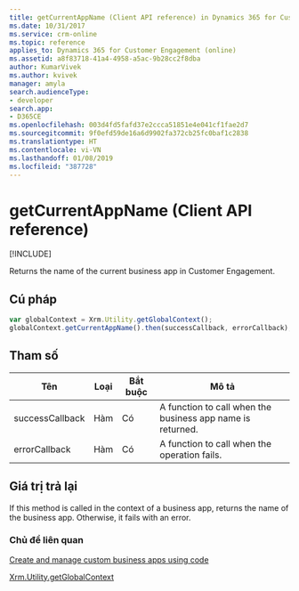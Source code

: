 ```yaml
---
title: getCurrentAppName (Client API reference) in Dynamics 365 for Customer Engagement| MicrosoftDocs
ms.date: 10/31/2017
ms.service: crm-online
ms.topic: reference
applies_to: Dynamics 365 for Customer Engagement (online)
ms.assetid: a8f83718-41a4-4958-a5ac-9b28cc2f8dba
author: KumarVivek
ms.author: kvivek
manager: amyla
search.audienceType:
- developer
search.app:
- D365CE
ms.openlocfilehash: 003d4fd5fafd37e2ccca51851e4e041cf1fae2d7
ms.sourcegitcommit: 9f0efd59de16a6d9902fa372cb25fc0baf1c2838
ms.translationtype: HT
ms.contentlocale: vi-VN
ms.lasthandoff: 01/08/2019
ms.locfileid: "387728"
---
```

# <a name="getcurrentappname-client-api-reference"></a>getCurrentAppName (Client API reference)

[!INCLUDE[](../../../../../includes/cc_applies_to_update_9_0_0.md)]

Returns the name of the current business app in Customer Engagement.

## <a name="syntax"></a>Cú pháp

```JavaScript
var globalContext = Xrm.Utility.getGlobalContext();
globalContext.getCurrentAppName().then(successCallback, errorCallback);
``` 

## <a name="parameters"></a>Tham số

|Tên |Loại |Bắt buộc |Mô tả |
|---|---|---|---|
|successCallback |Hàm |Có |A function to call when the business app name is returned.  |
|errorCallback |Hàm |Có |A function to call when the operation fails.  |

## <a name="return-value"></a>Giá trị trả lại

If this method is called in the context of a business app, returns the name of the business app. Otherwise, it fails with an error.

### <a name="related-topics"></a>Chủ đề liên quan

[Create and manage custom business apps using code](../../../../create-manage-custom-business-apps-using-code.md)

[Xrm.Utility.getGlobalContext](../getGlobalContext.md)


